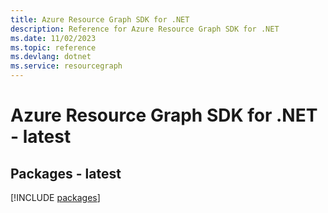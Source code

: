 ```yaml
---
title: Azure Resource Graph SDK for .NET
description: Reference for Azure Resource Graph SDK for .NET
ms.date: 11/02/2023
ms.topic: reference
ms.devlang: dotnet
ms.service: resourcegraph
---
```

# Azure Resource Graph SDK for .NET - latest
## Packages - latest
[!INCLUDE [packages](resource-graph-index.md)]